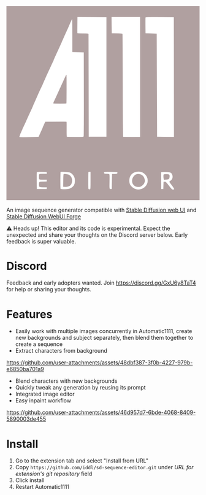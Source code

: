 ![Logo](logo.svg)

An image sequence generator compatible with [Stable Diffusion web UI](https://github.com/AUTOMATIC1111/stable-diffusion-webui) and [Stable Diffusion WebUI Forge](https://github.com/lllyasviel/stable-diffusion-webui-forge)

⚠️ Heads up! This editor and its code is experimental. Expect the unexpected and share your thoughts on the Discord server below. Early feedback is super valuable.

# Discord

Feedback and early adopters wanted. Join https://discord.gg/GxU6y8TaT4 for help or sharing your thoughts.

# Features

- Easily work with multiple images concurrently in Automatic1111, create new backgrounds and subject separately, then blend them together to create a sequence
- Extract characters from background

https://github.com/user-attachments/assets/48dbf387-3f0b-4227-979b-e6850ba701a9

- Blend characters with new backgrounds
- Quickly tweak any generation by reusing its prompt
- Integrated image editor
- Easy inpaint workflow



https://github.com/user-attachments/assets/46d957d7-6bde-4068-8409-5890003de455



# Install

1. Go to the extension tab and select "Install from URL"
2. Copy `https://github.com/iddl/sd-sequence-editor.git` under _URL for extension's git repository_ field
3. Click install
4. Restart Automatic1111
